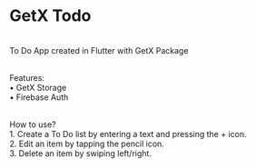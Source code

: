 <h1>GetX Todo</h1>

</br>To Do App created in Flutter with GetX Package

</br>Features:
</br>• GetX Storage
</br>• Firebase Auth

</br>How to use?
</br>1. Create a To Do list by entering a text and pressing the + icon.
</br>2. Edit an item by tapping the pencil icon.
</br>3. Delete an item by swiping left/right.

